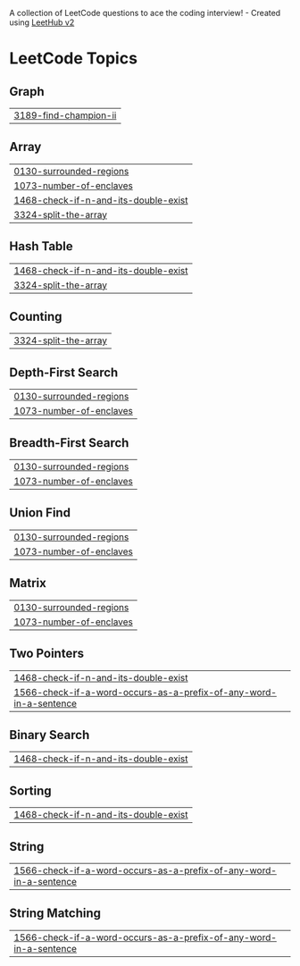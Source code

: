A collection of LeetCode questions to ace the coding interview! - Created using [LeetHub v2](https://github.com/arunbhardwaj/LeetHub-2.0)
<!---LeetCode Topics Start-->
# LeetCode Topics
## Graph
|  |
| ------- |
| [3189-find-champion-ii](https://github.com/Mittal854/LeetCode/tree/master/3189-find-champion-ii) |
## Array
|  |
| ------- |
| [0130-surrounded-regions](https://github.com/Mittal854/LeetCode/tree/master/0130-surrounded-regions) |
| [1073-number-of-enclaves](https://github.com/Mittal854/LeetCode/tree/master/1073-number-of-enclaves) |
| [1468-check-if-n-and-its-double-exist](https://github.com/Mittal854/LeetCode/tree/master/1468-check-if-n-and-its-double-exist) |
| [3324-split-the-array](https://github.com/Mittal854/LeetCode/tree/master/3324-split-the-array) |
## Hash Table
|  |
| ------- |
| [1468-check-if-n-and-its-double-exist](https://github.com/Mittal854/LeetCode/tree/master/1468-check-if-n-and-its-double-exist) |
| [3324-split-the-array](https://github.com/Mittal854/LeetCode/tree/master/3324-split-the-array) |
## Counting
|  |
| ------- |
| [3324-split-the-array](https://github.com/Mittal854/LeetCode/tree/master/3324-split-the-array) |
## Depth-First Search
|  |
| ------- |
| [0130-surrounded-regions](https://github.com/Mittal854/LeetCode/tree/master/0130-surrounded-regions) |
| [1073-number-of-enclaves](https://github.com/Mittal854/LeetCode/tree/master/1073-number-of-enclaves) |
## Breadth-First Search
|  |
| ------- |
| [0130-surrounded-regions](https://github.com/Mittal854/LeetCode/tree/master/0130-surrounded-regions) |
| [1073-number-of-enclaves](https://github.com/Mittal854/LeetCode/tree/master/1073-number-of-enclaves) |
## Union Find
|  |
| ------- |
| [0130-surrounded-regions](https://github.com/Mittal854/LeetCode/tree/master/0130-surrounded-regions) |
| [1073-number-of-enclaves](https://github.com/Mittal854/LeetCode/tree/master/1073-number-of-enclaves) |
## Matrix
|  |
| ------- |
| [0130-surrounded-regions](https://github.com/Mittal854/LeetCode/tree/master/0130-surrounded-regions) |
| [1073-number-of-enclaves](https://github.com/Mittal854/LeetCode/tree/master/1073-number-of-enclaves) |
## Two Pointers
|  |
| ------- |
| [1468-check-if-n-and-its-double-exist](https://github.com/Mittal854/LeetCode/tree/master/1468-check-if-n-and-its-double-exist) |
| [1566-check-if-a-word-occurs-as-a-prefix-of-any-word-in-a-sentence](https://github.com/Mittal854/LeetCode/tree/master/1566-check-if-a-word-occurs-as-a-prefix-of-any-word-in-a-sentence) |
## Binary Search
|  |
| ------- |
| [1468-check-if-n-and-its-double-exist](https://github.com/Mittal854/LeetCode/tree/master/1468-check-if-n-and-its-double-exist) |
## Sorting
|  |
| ------- |
| [1468-check-if-n-and-its-double-exist](https://github.com/Mittal854/LeetCode/tree/master/1468-check-if-n-and-its-double-exist) |
## String
|  |
| ------- |
| [1566-check-if-a-word-occurs-as-a-prefix-of-any-word-in-a-sentence](https://github.com/Mittal854/LeetCode/tree/master/1566-check-if-a-word-occurs-as-a-prefix-of-any-word-in-a-sentence) |
## String Matching
|  |
| ------- |
| [1566-check-if-a-word-occurs-as-a-prefix-of-any-word-in-a-sentence](https://github.com/Mittal854/LeetCode/tree/master/1566-check-if-a-word-occurs-as-a-prefix-of-any-word-in-a-sentence) |
<!---LeetCode Topics End-->